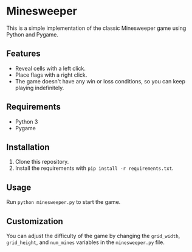 # Minesweeper

This is a simple implementation of the classic Minesweeper game using Python and Pygame.

## Features

- Reveal cells with a left click.
- Place flags with a right click.
- The game doesn't have any win or loss conditions, so you can keep playing indefinitely.

## Requirements

- Python 3
- Pygame

## Installation

1. Clone this repository.
2. Install the requirements with `pip install -r requirements.txt`.

## Usage

Run `python minesweeper.py` to start the game.

## Customization

You can adjust the difficulty of the game by changing the `grid_width`, `grid_height`, and `num_mines` variables in the `minesweeper.py` file.

